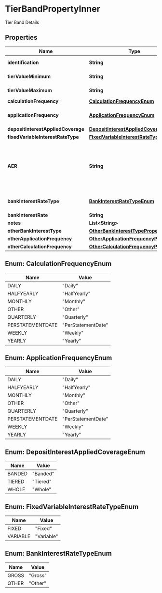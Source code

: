 

# TierBandPropertyInner

Tier Band Details

## Properties

| Name | Type | Description | Notes |
|------------ | ------------- | ------------- | -------------|
|**identification** | **String** | Unique and unambiguous identification of a  Tier Band for a BCA. |  [optional] |
|**tierValueMinimum** | **String** | Minimum deposit value for which the credit interest tier applies. |  |
|**tierValueMaximum** | **String** | Maximum deposit value for which the credit interest tier applies. |  [optional] |
|**calculationFrequency** | [**CalculationFrequencyEnum**](#CalculationFrequencyEnum) | How often is credit interest calculated for the account. |  [optional] |
|**applicationFrequency** | [**ApplicationFrequencyEnum**](#ApplicationFrequencyEnum) | How often is interest applied to the BCA for this tier/band i.e. how often the financial institution pays accumulated interest to the customer&#39;s BCA. |  |
|**depositInterestAppliedCoverage** | [**DepositInterestAppliedCoverageEnum**](#DepositInterestAppliedCoverageEnum) | Amount on which Interest applied. |  [optional] |
|**fixedVariableInterestRateType** | [**FixedVariableInterestRateTypeEnum**](#FixedVariableInterestRateTypeEnum) | Type of interest rate, Fixed or Variable |  |
|**AER** | **String** | The annual equivalent rate (AER) is interest that is calculated under the assumption that any interest paid is combined with the original balance and the next interest payment will be based on the slightly higher account balance. Overall, this means that interest can be compounded several times in a year depending on the number of times that interest payments are made.   Read more: Annual Equivalent Rate (AER) http://www.investopedia.com/terms/a/aer.asp#ixzz4gfR7IO1A |  |
|**bankInterestRateType** | [**BankInterestRateTypeEnum**](#BankInterestRateTypeEnum) | Interest rate types, other than AER, which financial institutions may use to describe the annual interest rate payable to the BCA. |  [optional] |
|**bankInterestRate** | **String** | Bank Interest for the BCA product |  [optional] |
|**notes** | **List&lt;String&gt;** | Optional additional notes to supplement the Tier Band details |  [optional] |
|**otherBankInterestType** | [**OtherBankInterestTypeProperty**](OtherBankInterestTypeProperty.md) |  |  [optional] |
|**otherApplicationFrequency** | [**OtherApplicationFrequencyProperty**](OtherApplicationFrequencyProperty.md) |  |  [optional] |
|**otherCalculationFrequency** | [**OtherCalculationFrequencyProperty**](OtherCalculationFrequencyProperty.md) |  |  [optional] |



## Enum: CalculationFrequencyEnum

| Name | Value |
|---- | -----|
| DAILY | &quot;Daily&quot; |
| HALFYEARLY | &quot;HalfYearly&quot; |
| MONTHLY | &quot;Monthly&quot; |
| OTHER | &quot;Other&quot; |
| QUARTERLY | &quot;Quarterly&quot; |
| PERSTATEMENTDATE | &quot;PerStatementDate&quot; |
| WEEKLY | &quot;Weekly&quot; |
| YEARLY | &quot;Yearly&quot; |



## Enum: ApplicationFrequencyEnum

| Name | Value |
|---- | -----|
| DAILY | &quot;Daily&quot; |
| HALFYEARLY | &quot;HalfYearly&quot; |
| MONTHLY | &quot;Monthly&quot; |
| OTHER | &quot;Other&quot; |
| QUARTERLY | &quot;Quarterly&quot; |
| PERSTATEMENTDATE | &quot;PerStatementDate&quot; |
| WEEKLY | &quot;Weekly&quot; |
| YEARLY | &quot;Yearly&quot; |



## Enum: DepositInterestAppliedCoverageEnum

| Name | Value |
|---- | -----|
| BANDED | &quot;Banded&quot; |
| TIERED | &quot;Tiered&quot; |
| WHOLE | &quot;Whole&quot; |



## Enum: FixedVariableInterestRateTypeEnum

| Name | Value |
|---- | -----|
| FIXED | &quot;Fixed&quot; |
| VARIABLE | &quot;Variable&quot; |



## Enum: BankInterestRateTypeEnum

| Name | Value |
|---- | -----|
| GROSS | &quot;Gross&quot; |
| OTHER | &quot;Other&quot; |



